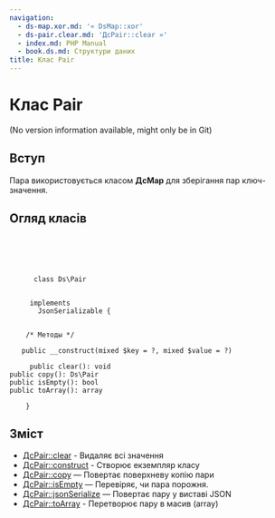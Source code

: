 ```yaml
---
navigation:
  - ds-map.xor.md: '« DsMap::xor'
  - ds-pair.clear.md: 'ДсPair::clear »'
  - index.md: PHP Manual
  - book.ds.md: Структури даних
title: Клас Pair
---
```

# Клас Pair

(No version information available, might only be in Git)

## Вступ

Пара використовується класом **ДсMap** для зберігання пар ключ-значення.

## Огляд класів

```classsynopsis


    
    
     
      class Ds\Pair
     

     implements 
       JsonSerializable {
    

    /* Методы */
     
   public __construct(mixed $key = ?, mixed $value = ?)

     public clear(): void
public copy(): Ds\Pair
public isEmpty(): bool
public toArray(): array

    }
```

## Зміст

-   [ДсPair::clear](ds-pair.clear.md) - Видаляє всі значення
-   [ДсPair::construct](ds-pair.construct.md) - Створює екземпляр класу
-   [ДсPair::copy](ds-pair.copy.md) — Повертає поверхневу копію пари
-   [ДсPair::isEmpty](ds-pair.isempty.md) — Перевіряє, чи пара порожня.
-   [ДсPair::jsonSerialize](ds-pair.jsonserialize.md) — Повертає пару у виставі JSON
-   [ДсPair::toArray](ds-pair.toarray.md) - Перетворює пару в масив (array)
